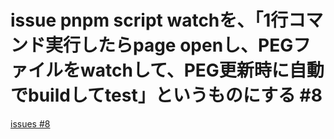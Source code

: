 # issue pnpm script watchを、「1行コマンド実行したらpage openし、PEGファイルをwatchして、PEG更新時に自動でbuildしてtest」というものにする #8
[issues #8](https://github.com/cat2151/tonejs-mml-to-json/issues/8)


